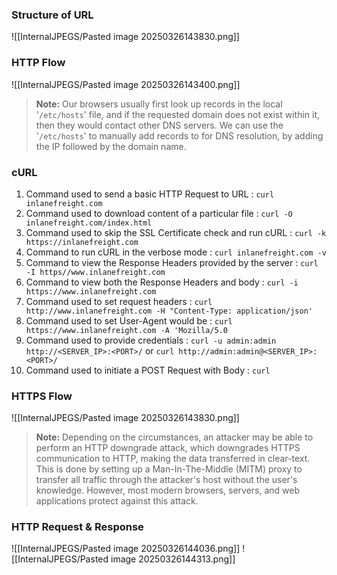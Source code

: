 ### Structure of URL
![[InternalJPEGS/Pasted image 20250326143830.png]]
### HTTP Flow
![[InternalJPEGS/Pasted image 20250326143400.png]]

> **Note:** Our browsers usually first look up records in the local '`/etc/hosts`' file, and if the requested domain does not exist within it, then they would contact other DNS servers. We can use the '`/etc/hosts`' to manually add records to for DNS resolution, by adding the IP followed by the domain name.


### cURL
1. Command used to send a basic HTTP Request to URL : `curl inlanefreight.com`
2. Command used to download content of a particular file : `curl -O inlanefreight.com/index.html`
3. Command used to skip the SSL Certificate check and run cURL : `curl -k https://inlanefreight.com`
4. Command to run cURL in the verbose mode : `curl inlanefreight.com -v`
5. Command to view the Response Headers provided by the server : `curl -I https//www.inlanefreight.com`
6. Command to view both the Response Headers and body : `curl -i https://www.inlanefreight.com`
7. Command used to set request headers : `curl http://www.inlanefreight.com -H "Content-Type: application/json'`
8. Command used to set User-Agent would be : `curl https://www.inlanefreight.com -A 'Mozilla/5.0`
9. Command used to provide credentials : `curl -u admin:admin http://<SERVER_IP>:<PORT>/` or `curl http://admin:admin@<SERVER_IP>:<PORT>/`
10. Command used to initiate a POST Request with Body : `curl `

### HTTPS Flow
![[InternalJPEGS/Pasted image 20250326143830.png]]

> **Note:** Depending on the circumstances, an attacker may be able to perform an HTTP downgrade attack, which downgrades HTTPS communication to HTTP, making the data transferred in clear-text. This is done by setting up a Man-In-The-Middle (MITM) proxy to transfer all traffic through the attacker's host without the user's knowledge. However, most modern browsers, servers, and web applications protect against this attack.

### HTTP Request & Response
![[InternalJPEGS/Pasted image 20250326144036.png]]
![[InternalJPEGS/Pasted image 20250326144313.png]]

